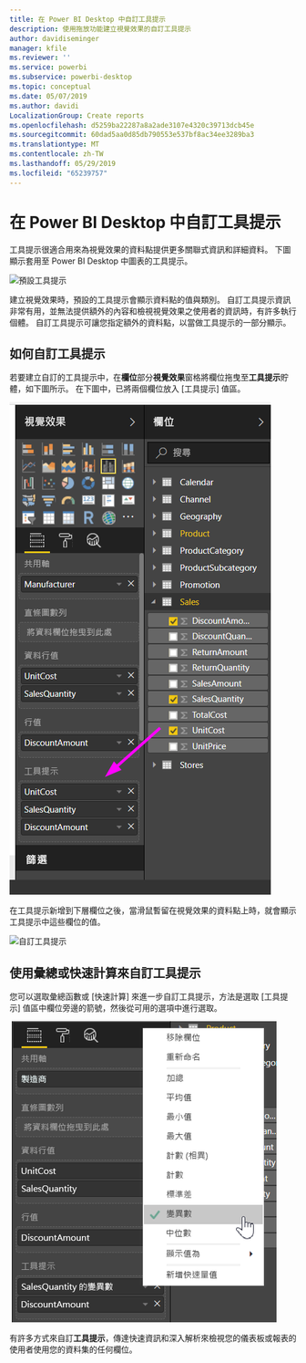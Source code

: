 ```yaml
---
title: 在 Power BI Desktop 中自訂工具提示
description: 使用拖放功能建立視覺效果的自訂工具提示
author: davidiseminger
manager: kfile
ms.reviewer: ''
ms.service: powerbi
ms.subservice: powerbi-desktop
ms.topic: conceptual
ms.date: 05/07/2019
ms.author: davidi
LocalizationGroup: Create reports
ms.openlocfilehash: d5259ba22287a8a2ade3107e4320c39713dcb45e
ms.sourcegitcommit: 60dad5aa0d85db790553e537bf8ac34ee3289ba3
ms.translationtype: MT
ms.contentlocale: zh-TW
ms.lasthandoff: 05/29/2019
ms.locfileid: "65239757"
---
```

# <a name="customizing-tooltips-in-power-bi-desktop"></a>在 Power BI Desktop 中自訂工具提示
工具提示很適合用來為視覺效果的資料點提供更多關聯式資訊和詳細資料。 下圖顯示套用至 Power BI Desktop 中圖表的工具提示。

![預設工具提示](media/desktop-custom-tooltips/custom-tooltips-1.png)

建立視覺效果時，預設的工具提示會顯示資料點的值與類別。 自訂工具提示資訊非常有用，並無法提供額外的內容和檢視視覺效果之使用者的資訊時，有許多執行個體。 自訂工具提示可讓您指定額外的資料點，以當做工具提示的一部分顯示。

## <a name="how-to-customize-tooltips"></a>如何自訂工具提示
若要建立自訂的工具提示中，在**欄位**部分**視覺效果**窗格將欄位拖曳至**工具提示**貯體，如下圖所示。 在下圖中，已將兩個欄位放入 [工具提示]  值區。

![新增工具提示欄位](media/desktop-custom-tooltips/custom-tooltips-2.png)

在工具提示新增到下層欄位之後，當滑鼠暫留在視覺效果的資料點上時，就會顯示工具提示中這些欄位的值。

![自訂工具提示](media/desktop-custom-tooltips/custom-tooltips-3.png)

## <a name="customizing-tooltips-with-aggregation-or-quick-calcs"></a>使用彙總或快速計算來自訂工具提示
您可以選取彙總函數或 [快速計算]  來進一步自訂工具提示，方法是選取 [工具提示]  值區中欄位旁邊的箭號，然後從可用的選項中進行選取。

![具快速計算功能的工具提示](media/desktop-custom-tooltips/custom-tooltips-4.png)

有許多方式來自訂**工具提示**，傳達快速資訊和深入解析來檢視您的儀表板或報表的使用者使用您的資料集的任何欄位。


